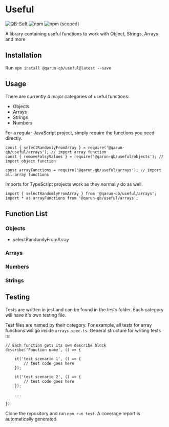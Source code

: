 # Useful

[![QB-Soft](https://circleci.com/gh/QB-Soft/useful.svg?style=shield)](https://www.npmjs.com/package/@qarun-qb/useful) ![npm](https://img.shields.io/npm/dm/@qarun-qb/useful) ![npm (scoped)](https://img.shields.io/npm/v/@qarun-qb/useful)
<!-- ![NPM](https://img.shields.io/npm/l/@qarun-qb/useful) -->

A library containing useful functions to work with Object, Strings, Arrays and more

## Installation 

Run `npm install @qarun-qb/useful@latest --save`

## Usage

There are currently 4 major categories of useful functions:

- Objects
- Arrays
- Strings
- Numbers

For a regular JavaScript project, simply require the functions you need directly.

```
const { selectRandomlyFromArray } = require('@qarun-qb/useful/arrays'); // import array function
const { removeFalsyValues } = require('@qarun-qb/useful/objects'); // import object function

const arrayFunctions = require('@qarun-qb/useful/arrays'); // import all array functions
```

Imports for TypeScript projects work as they normally do as well.

```
import { selectRandomlyFromArray } from '@qarun-qb/useful/arrays'; 
import * as arrayFunctions from '@qarun-qb/useful/arrays';
```

## Function List

### Objects

- selectRandomlyFromArray

### Arrays 

### Numbers

### Strings

## Testing

Tests are written in jest and can be found in the tests folder. Each category will have it's own testing file. 

Test files are named by their category. For example, all tests for array functions will go inside `arrays.spec.ts`. General structure for writing tests is: 

```
// Each function gets its own describe block
describe('Function name', () => {

    it('test scenario 1', () => {
        // test code goes here
    });

    it('test scenario 2', () => {
        // test code goes here
    });

    ...

})

```

Clone the repository and run `npm run test`. A coverage report is automatically generated.
